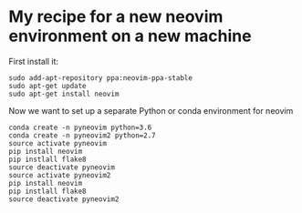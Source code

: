 # My recipe for a new neovim environment on a new machine

First install it:
```
sudo add-apt-repository ppa:neovim-ppa-stable
sudo apt-get update
sudo apt-get install neovim
```

Now we want to set up a separate Python or conda environment for neovim

```
conda create -n pyneovim python=3.6
conda create -n pyneovim2 python=2.7
source activate pyneovim
pip install neovim
pip instlall flake8
source deactivate pyneovim
source activate pyneovim2
pip install neovim
pip instlall flake8
source deactivate pyneovim2
```


